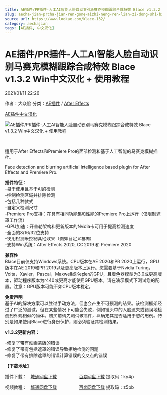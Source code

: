 ```yaml
---
title: AE插件/PR插件-人工AI智能人脸自动识别马赛克模糊跟踪合成特效 Blace v1.3.2 Win中文汉化 + 使用教程
slug: aecha-jian-prcha-jian-ren-gong-aizhi-neng-ren-lian-zi-dong-shi-bie-ma-sai-ke-mo-hu-gen-zong-he-cheng-te-xiao-blace-v1-3-2-winzhong-wen-yi-hua-shi-yong-jiao-cheng
source_url: https://www.lookae.com/blace-132/
category: aechajian
tags: [AE插件, 中文汉化]
---
```

# AE插件/PR插件-人工AI智能人脸自动识别马赛克模糊跟踪合成特效 Blace v1.3.2 Win中文汉化 + 使用教程

2021/01/11 22:26

作者：大众脸
分类：[AE插件](https://www.lookae.com/after-effects/aechajian/) / [After Effects](https://www.lookae.com/after-effects/)

[AE插件](https://www.lookae.com/tag/ae%e6%8f%92%e4%bb%b6/)[中文汉化](https://www.lookae.com/tag/%e4%b8%ad%e6%96%87%e6%b1%89%e5%8c%96/)

![AE插件/PR插件-人工AI智能人脸自动识别马赛克模糊跟踪合成特效 Blace v1.3.2 Win中文汉化 + 使用教程](https://www.lookae.com/wp-content/uploads/2020/11/Blace-AI-Face-Detection.jpg "AE插件/PR插件-人工AI智能人脸自动识别马赛克模糊跟踪合成特效 Blace v1.3.2 Win中文汉化 + 使用教程-LookAE.com")

﻿

适用于After Effects和Premiere Pro的面部检测和基于人工智能的马赛克模糊插件。

Face detection and blurring artificial Intelligence based plugin for After Effects and Premiere Pro.

**插件特征：**  
-易于使用且基于AI的检测  
-控制检测区域并排除检测  
-包括几种款式  
-自定义检测尺寸  
-Premiere Pro支持：在具有相同功能集和性能的Premiere Pro上运行（仅限制遮罩工作流）  
-GPU加速：开普勒架构和更新版本的Nvidia卡可用于提高检测速度  
-全面的8/16/32位支持  
-使用检测来控制其他效果（例如自定义模糊）  
-支持Win系统：After Effects 2020, CC 2019 和 Premiere 2020

**兼容性**  
Blace目前仅支持Windows系统。CPU版本在AE 2020和PR 2020上运行，GPU版本在AE 2019和PR 2019以及更高版本上运行。您需要基于Nvidia Turing，Volta，Xavier，Pascal，Maxwell或Kepler的GPU，且着色器模型为3.0或更高版本，驱动程序版本为r440或更高才能使用GPU版本。请在演示模式下测试您的配置。注意：GPU版本可能不如CPU版本稳定。

**免责声明**  
基于AI的解决方案可以胜过手动方法，但也会产生不可预测的结果。该检测框架经过了广泛的测试，但在某些情况下可能会失败，例如镜头中的人脸遗失或错误地检测到外观相似的物体。购买前请先测试该插件，以确定其是否适用于您的用例。特别是如果使用Blace进行身份保护，则必须验证其检测结果。

**v1.3.2更新内容：**

-修复了带有动画蒙版的错误  
-修复了带有包括遮罩的错误导致拒绝检测的问题  
-修复了带有排除遮罩的错误计算错误的交叉点的错误

**【下载地址】**

插件下载：   [城通网盘下载](https://089u.com/file/680462-478828062)                  [百度网盘下载](https://pan.baidu.com/s/1EIhzsjyF2JBfNZdkf1GYKQ) 提取码：ky4p

视频教程：   [城通网盘下载](https://089u.com/file/680462-478271961)                  [百度网盘下载](https://pan.baidu.com/s/1-6L2Mpu-fnCP4o4vq6E-DA) 提取码：z5pb
